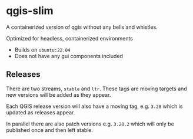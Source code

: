 # qgis-slim

A containerized version of qgis without any bells and whistles.

Optimized for headless, containerized environments

- Builds on `ubuntu:22.04`
- Does not have any gui components included

## Releases

There are two streams, `stable` and `ltr`. These tags are moving targets and
new versions will be added as they appear.

Each QGIS release version will also have a moving tag, e.g. `3.28` which is
updated as releases appear.

In parallel there are also patch versions e.g. `3.28.2` which will only be
published once and then left stable.
